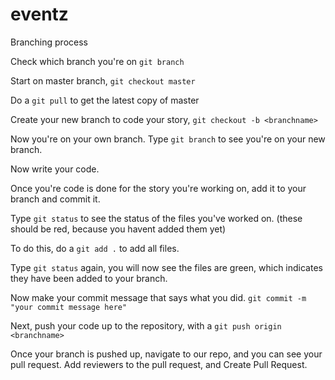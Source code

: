 # eventz




Branching process


Check which branch you're on `git branch`

Start on master branch, `git checkout master`

Do a `git pull` to get the latest copy of master

Create your new branch to code your story, `git checkout -b <branchname>`

Now you're on your own branch. Type `git branch` to see you're on your new branch.

Now write your code.

Once you're code is done for the story you're working on, add it to your branch and commit it.

Type `git status` to see the status of the files you've worked on. (these should be red, because you havent added them yet)

To do this, do a `git add .` to add all files.

Type `git status` again, you will now see the files are green, which indicates they have been added to your branch.

Now make your commit message that says what you did. `git commit -m "your commit message here"`

Next, push your code up to the repository, with a `git push origin <branchname>`

Once your branch is pushed up, navigate to our repo, and you can see your pull request. Add reviewers to the pull request, and Create Pull Request.